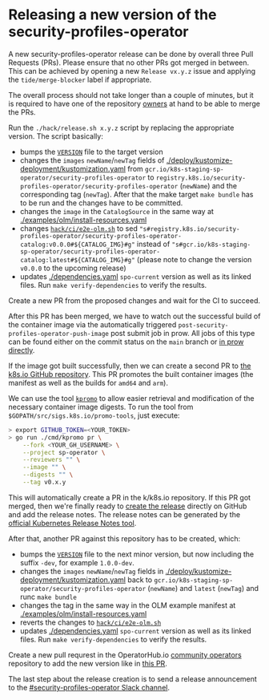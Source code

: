 # Releasing a new version of the security-profiles-operator

A new security-profiles-operator release can be done by overall three Pull Requests (PRs).
Please ensure that no other PRs got merged in between. This can be achieved by
opening a new `Release vx.y.z` issue and applying the `tide/merge-blocker` label
if appropriate.

The overall process should not take longer than a couple of minutes, but it is
required to have one of the repository [owners](./OWNERS) at hand to be able to
merge the PRs.

Run the `./hack/release.sh x.y.z` script by replacing the appropriate version.
The script basically:

- bumps the [`VERSION`](VERSION) file to the target version
- changes the `images` `newName`/`newTag` fields of
  [./deploy/kustomize-deployment/kustomization.yaml](deploy/kustomize-deployment/kustomization.yaml)
  from `gcr.io/k8s-staging-sp-operator/security-profiles-operator` to
  `registry.k8s.io/security-profiles-operator/security-profiles-operator` (`newName`) and the
  corresponding tag (`newTag`). After that the make target `make bundle`
  has to be run and the changes have to be committed.
- changes the `image` in the `CatalogSource` in the same way at
  [./examples/olm/install-resources.yaml](/examples/olm/install-resources.yaml)
- changes [`hack/ci/e2e-olm.sh`](/hack/ci/e2e-olm.sh) to sed
  `"s#registry.k8s.io/security-profiles-operator/security-profiles-operator-catalog:v0.0.0#${CATALOG_IMG}#g"`
  instead of
  `"s#gcr.io/k8s-staging-sp-operator/security-profiles-operator-catalog:latest#${CATALOG_IMG}#g"`
  (please note to change the version `v0.0.0` to the upcoming release)
- updates [./dependencies.yaml](./dependencies.yaml) `spo-current` version as
  well as its linked files. Run `make verify-dependencies` to verify the
  results.

Create a new PR from the proposed changes and wait for the CI to succeed.

After this PR has been merged, we have to watch out the successful build of the
container image via the automatically triggered
`post-security-profiles-operator-push-image` post submit job in prow. All jobs of this
type can be found either on the commit status on the `main` branch or [in prow
directly](https://prow.k8s.io/?job=post-security-profiles-operator-push-image).

If the image got built successfully, then we can create a second PR to [the
k8s.io GitHub repository](https://github.com/kubernetes/k8s.io). This PR
promotes the built container images (the manifest as well as the builds for
`amd64` and `arm`).

We can use the tool
[`kpromo`](https://github.com/kubernetes-sigs/promo-tools#kpromo) to allow
easier retrieval and modification of the necessary container image digests.
To run the tool from `$GOPATH/src/sigs.k8s.io/promo-tools`, just execute:

```bash
> export GITHUB_TOKEN=<YOUR_TOKEN>
> go run ./cmd/kpromo pr \
    --fork <YOUR_GH_USERNAME> \
    --project sp-operator \
    --reviewers "" \
    --image "" \
    --digests "" \
    --tag v0.x.y
```

This will automatically create a PR in the k/k8s.io repository. If this PR got
merged, then we're finally ready to [create the
release](https://github.com/kubernetes-sigs/security-profiles-operator/releases/new)
directly on GitHub and add the release notes. The release notes can be generated
by the [official Kubernetes Release Notes
tool](https://github.com/kubernetes/release/tree/master/cmd/release-notes).

After that, another PR against this repository has to be created, which:

- bumps the [`VERSION`](VERSION) file to the next minor version, but now including the
  suffix `-dev`, for example `1.0.0-dev`.
- changes the `images` `newName`/`newTag` fields in
  [./deploy/kustomize-deployment/kustomization.yaml](deploy/kustomize-deployment/kustomization.yaml)
  back to `gcr.io/k8s-staging-sp-operator/security-profiles-operator`
  (`newName`) and `latest` (`newTag`) and runc `make bundle`
- changes the tag in the same way in the OLM example manifest at
  [./examples/olm/install-resources.yaml](/examples/olm/install-resources.yaml)
- reverts the changes to [`hack/ci/e2e-olm.sh`](/hack/ci/e2e-olm.sh)
- updates [./dependencies.yaml](./dependencies.yaml) `spo-current` version as
  well as its linked files. Run `make verify-dependencies` to verify the
  results.

Create a new pull requrest in the OperatorHub.io [community
operators](https://github.com/k8s-operatorhub/community-operators) repository to
add the new version like in [this
PR](https://github.com/k8s-operatorhub/community-operators/pull/1672).

The last step about the release creation is to send a release announcement to
the [#security-profiles-operator Slack channel](https://kubernetes.slack.com/messages/security-profiles-operator).
